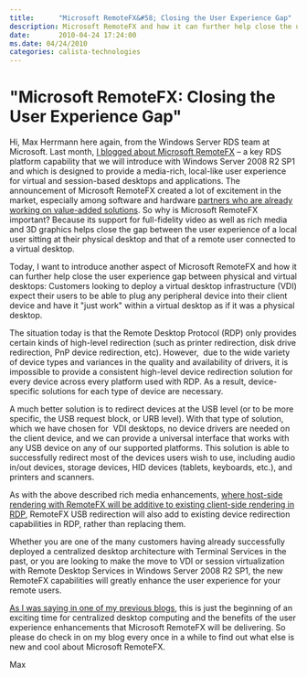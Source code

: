 ```yaml
---
title:      "Microsoft RemoteFX&#58; Closing the User Experience Gap"
description: Microsoft RemoteFX and how it can further help close the user experience gap between physical and virtual desktops.
date:       2010-04-24 17:24:00
ms.date: 04/24/2010
categories: calista-technologies
---
```

# "Microsoft RemoteFX&#58; Closing the User Experience Gap"

Hi, Max Herrmann here again, from the Windows Server RDS team at Microsoft. Last month, [I blogged about Microsoft RemoteFX](https://blogs.technet.com/virtualization/archive/2010/03/17/explaining-microsoft-remotefx.aspx) – a key RDS platform capability that we will introduce with Windows Server 2008 R2 SP1 and which is designed to provide a media-rich, local-like user experience for virtual and session-based desktops and applications. The announcement of Microsoft RemoteFX created a lot of excitement in the market, especially among software and hardware [partners who are already working on value-added solutions](https://blogs.msdn.com/rds/archive/2010/03/22/partners-support-microsoft-remotefx.aspx). So why is Microsoft RemoteFX important? Because its support for full-fidelity video as well as rich media and 3D graphics helps close the gap between the user experience of a local user sitting at their physical desktop and that of a remote user connected to a virtual desktop.

Today, I want to introduce another aspect of Microsoft RemoteFX and how it can further help close the user experience gap between physical and virtual desktops: Customers looking to deploy a virtual desktop infrastructure (VDI) expect their users to be able to plug any peripheral device into their client device and have it "just work" within a virtual desktop as if it was a physical desktop. 

The situation today is that the Remote Desktop Protocol (RDP) only provides certain kinds of high-level redirection (such as printer redirection, disk drive redirection, PnP device redirection, etc). However,  due to the wide variety of device types and variances in the quality and availability of drivers, it is impossible to provide a consistent high-level device redirection solution for every device across every platform used with RDP. As a result, device-specific solutions for each type of device are necessary.

A much better solution is to redirect devices at the USB level (or to be more specific, the USB request block, or URB level). With that type of solution, which we have chosen for  VDI desktops, no device drivers are needed on the client device, and we can provide a universal interface that works with any USB device on any of our supported platforms. This solution is able to successfully redirect most of the devices users wish to use, including audio in/out devices, storage devices, HID devices (tablets, keyboards, etc.), and printers and scanners.

As with the above described rich media enhancements, [where host-side rendering with RemoteFX will be additive to existing client-side rendering in RDP](https://blogs.msdn.com/rds/archive/2010/03/26/microsoft-remotefx-the-problem-we-are-solving.aspx), RemoteFX USB redirection will also add to existing device redirection capabilities in RDP, rather than replacing them.

Whether you are one of the many customers having already successfully deployed a centralized desktop architecture with Terminal Services in the past, or you are looking to make the move to VDI or session virtualization with Remote Desktop Services in Windows Server 2008 R2 SP1, the new RemoteFX capabilities will greatly enhance the user experience for your remote users.

[As I was saying in one of my previous blogs](https://blogs.technet.com/virtualization/archive/2010/03/17/explaining-microsoft-remotefx.aspx), this is just the beginning of an exciting time for centralized desktop computing and the benefits of the user experience enhancements that Microsoft RemoteFX will be delivering. So please do check in on my blog every once in a while to find out what else is new and cool about Microsoft RemoteFX.

Max
